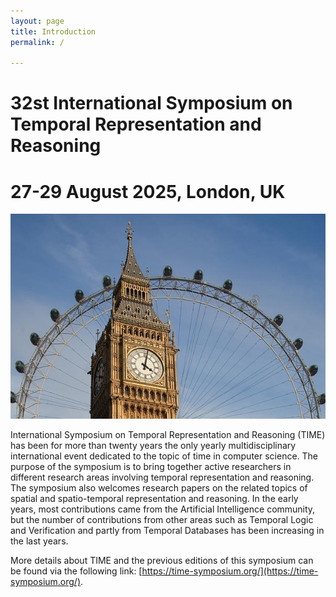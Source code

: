 ```yaml
---
layout: page
title: Introduction
permalink: /

---
```


# 32st International Symposium on Temporal Representation and Reasoning

# 27-29 August 2025, London, UK

<p style="text-align: center"><img src="assets/img/banner.jpg"></p>

International Symposium on Temporal Representation and Reasoning (TIME) has been for more than twenty years the only yearly multidisciplinary international event dedicated to the topic of time in computer science. The purpose of the symposium is to bring together active researchers in different research areas involving temporal representation and reasoning. The symposium also welcomes research papers on the related topics of spatial and spatio-temporal representation and reasoning. In the early years, most contributions came from the Artificial Intelligence community, but the number of contributions from other areas such as Temporal Logic and Verification and partly from Temporal Databases has been increasing in the last years.

More details about TIME and the previous editions of this symposium can be found via the following link: [https://time-symposium.org/](https://time-symposium.org/).

